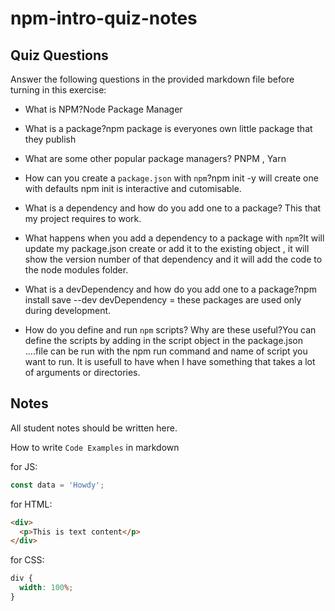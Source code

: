 # npm-intro-quiz-notes

## Quiz Questions

Answer the following questions in the provided markdown file before turning in this exercise:

- What is NPM?Node Package Manager

- What is a package?npm package is everyones own little package that they publish

- What are some other popular package managers? PNPM , Yarn

- How can you create a `package.json` with `npm`?npm init -y will create one with defaults npm init is interactive and cutomisable.

- What is a dependency and how do you add one to a package? This that my project requires to work.

- What happens when you add a dependency to a package with `npm`?It will update my package.json create or add it to the existing object , it will show the version number of that dependency and it will add the code to the node modules folder.

- What is a devDependency and how do you add one to a package?npm install save --dev devDependency = these packages are used only during development.

- How do you define and run `npm` scripts? Why are these useful?You can define the scripts by adding in the script object in the package.json ....file can be run with the npm run command and name of script you want to run. It is usefull to have when I have something that takes a lot of arguments or directories.

## Notes

All student notes should be written here.

How to write `Code Examples` in markdown

for JS:

```javascript
const data = 'Howdy';
```

for HTML:

```html
<div>
  <p>This is text content</p>
</div>
```

for CSS:

```css
div {
  width: 100%;
}
```
